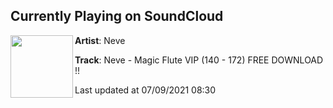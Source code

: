 ## Currently Playing on SoundCloud

[<img align="left" width="100" src="https://i1.sndcdn.com/artworks-IEmlUZ2FWGKYPVkR-vyPxZQ-t500x500.jpg">](https://soundcloud.com/neve/neve-magic-flute-vip-140-172)

**Artist**: Neve 

**Track**: Neve - Magic Flute VIP (140 - 172) FREE DOWNLOAD !!

Last updated at 07/09/2021 08:30
